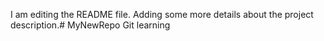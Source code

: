 I am editing the README file. Adding some more details about the project description.# MyNewRepo
Git learning
